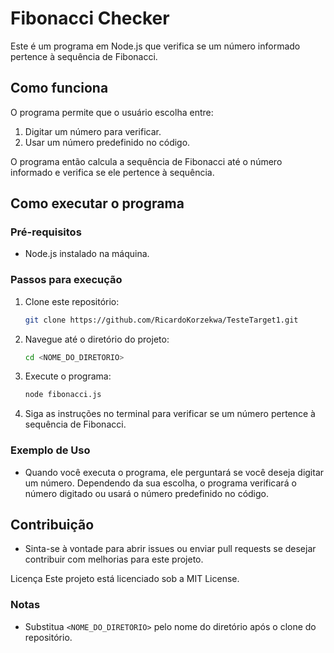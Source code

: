 # Fibonacci Checker

Este é um programa em Node.js que verifica se um número informado pertence à sequência de Fibonacci.

## Como funciona

O programa permite que o usuário escolha entre:
1. Digitar um número para verificar.
2. Usar um número predefinido no código.

O programa então calcula a sequência de Fibonacci até o número informado e verifica se ele pertence à sequência.

## Como executar o programa

### Pré-requisitos

- Node.js instalado na máquina.

### Passos para execução

1. Clone este repositório:
   ```bash
   git clone https://github.com/RicardoKorzekwa/TesteTarget1.git
2. Navegue até o diretório do projeto:
   ```bash
   cd <NOME_DO_DIRETORIO>
3. Execute o programa:
   ```bash
   node fibonacci.js
4. Siga as instruções no terminal para verificar se um número pertence à sequência de Fibonacci.
### Exemplo de Uso

- Quando você executa o programa, ele perguntará se você deseja digitar um número. Dependendo da sua escolha, o programa verificará o número digitado ou usará o número predefinido no código.

## Contribuição
- Sinta-se à vontade para abrir issues ou enviar pull requests se desejar contribuir com melhorias para este projeto.

Licença
Este projeto está licenciado sob a MIT License.

### Notas
- Substitua `<NOME_DO_DIRETORIO>` pelo nome do diretório após o clone do repositório.
